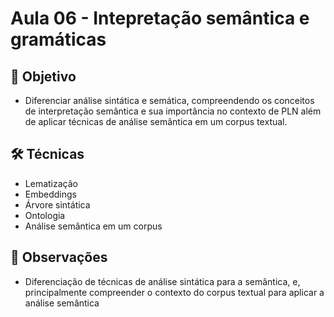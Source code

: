 # Aula 06 - Intepretação semântica e gramáticas

## 🎯 Objetivo
 - Diferenciar análise sintática e semática, compreendendo os conceitos de interpretação semântica e sua importância no contexto de PLN além de aplicar técnicas de análise semântica em um corpus textual.

## 🛠️ Técnicas
- Lematização
- Embeddings
- Árvore sintática
- Ontologia
- Análise semântica em um corpus
## 📝 Observações
- Diferenciação de técnicas de análise sintática para a semântica, e, principalmente compreender o contexto do corpus textual para aplicar a análise semântica